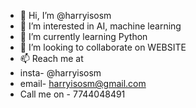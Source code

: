 - 👋 Hi, I’m @harryisosm
- 👀 I’m interested in AI, machine learning 
- 🌱 I’m currently learning Python 
- 💞️ I’m looking to collaborate on WEBSITE
- 📫 Reach me at 
- insta- @harryisosm
- email- harryisosm@gmail.com
- Call me on - 7744048491

<!---
harryisosm/harryisosm is a ✨ special ✨ repository because its `README.md` (this file) appears on your GitHub profile.
You can click the Preview link to take a look at your changes.
--->
